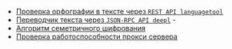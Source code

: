 - [Проверка орфографии в тексте через `REST API languagetool`](https://gist.github.com/denisxab/066f8d125dd9020f62ef2bea3a99dfe4)
- [Переводчик текста через `JSON-RPC API deepl`](https://gist.github.com/denisxab/7967fe90bbd8f78766b20c8b6b32e3dd) -
- [Алгоритм семетричного шифрования](https://gist.github.com/denisxab/4290770428d4d34a83624f5343df87fd)
- [Проверка работоспособности прокси сервера](https://gist.github.com/denisxab/9764c5b5591176544d347c113e76c18e)
